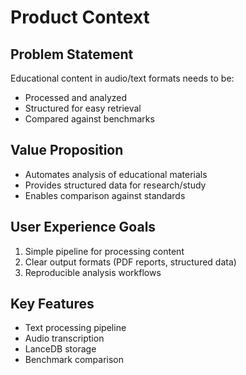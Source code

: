 # Product Context

## Problem Statement
Educational content in audio/text formats needs to be:
- Processed and analyzed
- Structured for easy retrieval
- Compared against benchmarks

## Value Proposition
- Automates analysis of educational materials
- Provides structured data for research/study
- Enables comparison against standards

## User Experience Goals
1. Simple pipeline for processing content
2. Clear output formats (PDF reports, structured data)
3. Reproducible analysis workflows

## Key Features
- Text processing pipeline
- Audio transcription
- LanceDB storage
- Benchmark comparison
